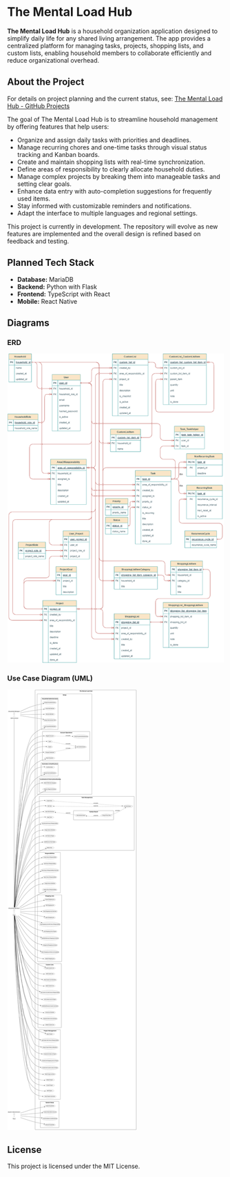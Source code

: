 # The Mental Load Hub

**The Mental Load Hub** is a household organization application designed to simplify daily life for any shared living arrangement. The app provides a centralized platform for managing tasks, projects, shopping lists, and custom lists, enabling household members to collaborate efficiently and reduce organizational overhead.

## About the Project

For details on project planning and the current status, see: [The Mental Load Hub - GitHub Projects](https://github.com/users/dominikoetiker/projects/1)

The goal of The Mental Load Hub is to streamline household management by offering features that help users:
- Organize and assign daily tasks with priorities and deadlines.
- Manage recurring chores and one-time tasks through visual status tracking and Kanban boards.
- Create and maintain shopping lists with real-time synchronization.
- Define areas of responsibility to clearly allocate household duties.
- Manage complex projects by breaking them into manageable tasks and setting clear goals.
- Enhance data entry with auto-completion suggestions for frequently used items.
- Stay informed with customizable reminders and notifications.
- Adapt the interface to multiple languages and regional settings.

This project is currently in development. The repository will evolve as new features are implemented and the overall design is refined based on feedback and testing.

## Planned Tech Stack

- **Database:** MariaDB
- **Backend:** Python with Flask
- **Frontend:** TypeScript with React
- **Mobile:** React Native

## Diagrams

### ERD

![TheMentalLoadHub_ERD.svg](docs/diagrams/erd/TheMentalLoadHub_ERD.png)

### Use Case Diagram (UML)

![use_case.svg](docs/diagrams/uml/use_case/use_case.svg)

## License

This project is licensed under the MIT License.